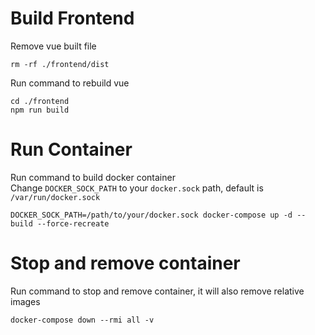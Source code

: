 # Build Frontend
Remove vue built file
```
rm -rf ./frontend/dist
```
Run command to rebuild vue 
```
cd ./frontend
npm run build
```
# Run Container
Run command to build docker container<br>
Change ```DOCKER_SOCK_PATH``` to your ```docker.sock``` path, default is ```/var/run/docker.sock```
```
DOCKER_SOCK_PATH=/path/to/your/docker.sock docker-compose up -d --build --force-recreate
```
# Stop and remove container
Run command to stop and remove container, it will also remove relative images
```
docker-compose down --rmi all -v 
```
